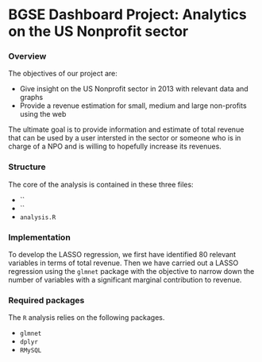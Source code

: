 # BGSE Dashboard Project: Analytics on the US Nonprofit sector

### Overview

The objectives of our project are:

- Give insight on the US Nonprofit sector in 2013 with relevant data and graphs
- Provide a revenue estimation for small, medium and large non-profits using the web

The ultimate goal is to provide information and estimate of total revenue that can be used by a user intersted in the sector or someone who is in charge of a NPO and is willing to hopefully increase its revenues.

### Structure

The core of the analysis is contained in these three files:

- ``
- ``
- `analysis.R`

### Implementation

To develop the LASSO regression, we first have identified 80 relevant variables in terms of total revenue. Then we have carried out a LASSO regression using the `glmnet` package with the objective to narrow down the number of variables with a significant marginal contribution to revenue. 


### Required packages

The `R` analysis relies on the following packages. 

- `glmnet`
- `dplyr`
- `RMySQL`

